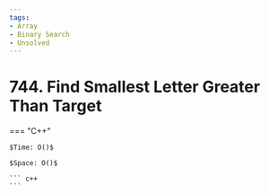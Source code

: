 ```yaml
---
tags:
- Array
- Binary Search
- Unsolved
---
```



# 744. Find Smallest Letter Greater Than Target

=== "C++"

    $Time: O()$

    $Space: O()$

    ``` c++
    ```